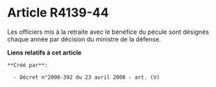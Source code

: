 # Article R4139-44

Les officiers mis à la retraite avec le bénéfice du pécule sont désignés chaque année par décision du ministre de la défense.

**Liens relatifs à cet article**

	**Créé par**:

	  - Décret n°2008-392 du 23 avril 2008 - art. (V)
